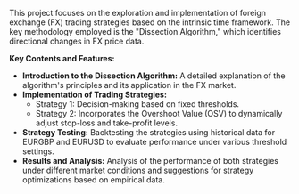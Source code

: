 This project focuses on the exploration and implementation of foreign exchange (FX) trading strategies based on the intrinsic time framework. The key methodology employed is the "Dissection Algorithm," which identifies directional changes in FX price data.

**Key Contents and Features:**

* **Introduction to the Dissection Algorithm:** A detailed explanation of the algorithm's principles and its application in the FX market.
* **Implementation of Trading Strategies:**
  * Strategy 1: Decision-making based on fixed thresholds.
  * Strategy 2: Incorporates the Overshoot Value (OSV) to dynamically adjust stop-loss and take-profit levels.
* **Strategy Testing:** Backtesting the strategies using historical data for EURGBP and EURUSD to evaluate performance under various threshold settings.
* **Results and Analysis:** Analysis of the performance of both strategies under different market conditions and suggestions for strategy optimizations based on empirical data.
